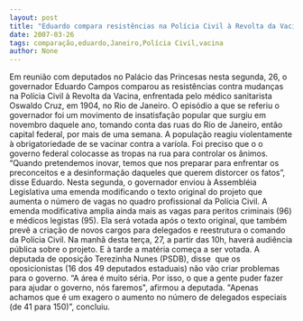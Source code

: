 ```yaml
---
layout: post
title: "Eduardo compara resistências na Polícia Civil à Revolta da Vacina no Rio de Janeiro"
date: 2007-03-26
tags: comparação,eduardo,Janeiro,Polícia Civil,vacina
author: None
---
```

Em reunião com deputados no Palácio das Princesas nesta segunda, 26, o governador Eduardo Campos comparou as resistências contra mudanças na Polícia Civil à Revolta da Vacina, enfrentada pelo médico sanitarista Oswaldo Cruz, em 1904, no Rio de Janeiro.
O episódio a que se referiu o governador foi um movimento de insatisfação popular que surgiu em novembro daquele ano, tomando conta das ruas do Rio de Janeiro, então capital federal, por mais de uma semana.
A população reagiu violentamente à obrigatoriedade de se vacinar contra a varíola.
Foi preciso que o o governo federal colocasse as tropas na rua para controlar os ânimos.
“Quando pretendemos inovar, temos que nos preparar para enfrentar os preconceitos e a desinformação daqueles que querem distorcer os fatos”, disse Eduardo.
Nesta segunda, o governador enviou à Assembléia Legislativa uma emenda modificando o texto original do projeto que aumenta o número de vagas no quadro profissional da Polícia Civil.
A emenda modificativa amplia ainda mais as vagas para peritos criminais (96) e médicos legistas (95). 
Ela será votada após o texto original, que também prevê a criação de novos cargos para delegados e reestrutura o comando da Polícia Civil. 
Na manhã desta terça, 27, a partir das 10h, haverá audiência pública sobre o projeto. E à tarde a matéria começa a ser votada.
A deputada de oposição Terezinha Nunes (PSDB), disse&nbsp; que os oposicionistas (16 dos 49 deputados estaduais) não vão criar problemas para o governo. 
“A área é muito séria. Por isso, o que a gente puder fazer para ajudar o governo, nós faremos\", afirmou a deputada. 
\"Apenas achamos que é um exagero o aumento no número de delegados especiais (de 41 para 150)”, concluiu. 